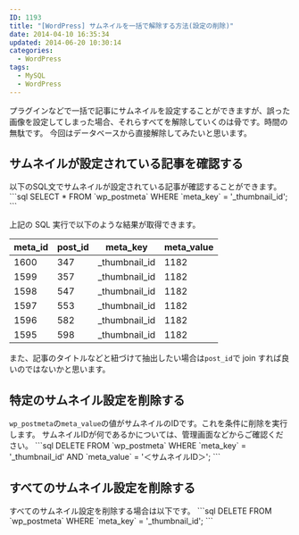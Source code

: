 ```yaml
---
ID: 1193
title: "[WordPress] サムネイルを一括で解除する方法(設定の削除)"
date: 2014-04-10 16:35:34
updated: 2014-06-20 10:30:14
categories:
  - WordPress
tags:
  - MySQL
  - WordPress
---
```


プラグインなどで一括で記事にサムネイルを設定することができますが、誤った画像を設定してしまった場合、それらすべてを解除していくのは骨です。時間の無駄です。
今回はデータベースから直接解除してみたいと思います。

<!--more-->
<h2>サムネイルが設定されている記事を確認する</h2>
以下のSQL文でサムネイルが設定されている記事が確認することができます。
```sql
SELECT * FROM `wp_postmeta` WHERE `meta_key` = '_thumbnail_id';
```

上記の SQL 実行で以下のような結果が取得できます。

<table class="table table-bordered"><thead><tr><th>meta_id</th><th>post_id</th><th>meta_key</th><th>meta_value</th></tr></thead><tbody><tr><td>1600</td><td>347</td><td>_thumbnail_id</td><td>1182</td></tr><tr><td>1599</td><td>357</td><td>_thumbnail_id</td><td>1182</td></tr><tr><td>1598</td><td>547</td><td>_thumbnail_id</td><td>1182</td></tr><tr><td>1597</td><td>553</td><td>_thumbnail_id</td><td>1182</td></tr><tr><td>1596</td><td>582</td><td>_thumbnail_id</td><td>1182</td></tr><tr><td>1595</td><td>598</td><td>_thumbnail_id</td><td>1182</td></tr></tbody></table>

また、記事のタイトルなどと紐づけて抽出したい場合は<code>post_id</code>で join すれば良いのではないかと思います。

<h2>特定のサムネイル設定を削除する</h2> 
<code>wp_postmeta</code>の<code>meta_value</code>の値がサムネイルのIDです。これを条件に削除を実行します。
サムネイルIDが何であるかについては、管理画面などからご確認ください。
```sql
DELETE FROM `wp_postmeta` WHERE `meta_key` = '_thumbnail_id' AND `meta_value` = '＜サムネイルID＞';
```

<h2>すべてのサムネイル設定を削除する</h2> 
すべてのサムネイル設定を削除する場合は以下です。
```sql
DELETE FROM `wp_postmeta` WHERE `meta_key` = '_thumbnail_id';
```
